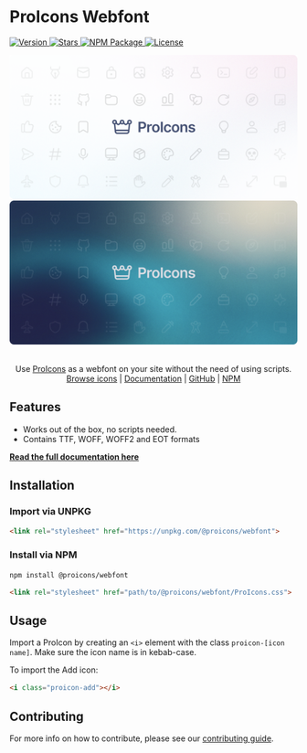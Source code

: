 # ProIcons Webfont

<p>
    <a href="https://github.com/ProCode-Software/proicons/releases">
        <img src="https://img.shields.io/github/v/release/ProCode-Software/proicons?style=for-the-badge&color=rgb(172, 229, 251)"
            alt="Version">
    </a>
    <a href="">
        <img src="https://img.shields.io/github/stars/ProCode-Software/proicons?style=for-the-badge&color=rgb(255, 215, 142)"
            alt="Stars">
    </a>
    <a href="https://www.npmjs.com/package/@proicons/webfont">
        <img src="https://img.shields.io/npm/dm/@proicons/webfont?label=downloads&style=for-the-badge&color=rgb(180, 240, 155)"
            alt="NPM Package">
    </a>
    <a href="https://github.com/ProCode-Software/proicons/blob/main/LICENSE">
        <img src="https://img.shields.io/github/license/ProCode-Software/proicons?style=for-the-badge&color=rgb(252, 197, 232)"
            alt="License">
    </a>
</p>

<img src="https://raw.githubusercontent.com/ProCode-Software/proicons/main/.github/images/github-cover_light.png#gh-light-mode-only">
<img src="https://raw.githubusercontent.com/ProCode-Software/proicons/main/.github/images/github-cover_dark.png#gh-dark-mode-only">

<p align="center">
<br>
Use <a href="https://github.com/ProCode-Software/proicons" target="_blank">ProIcons</a> as a webfont on your site without the need of using scripts.
<br>
<a href="https://procode-software.github.io/proicons/icons">Browse icons</a> | 
<a href="https://procode-software.github.io/proicons/docs/webfont">Documentation</a> | 
<a href="https://github.com/ProCode-Software/proicons/tree/main/packages/proicons-webfont">GitHub</a> | 
<a href="https://www.npmjs.com/package/@proicons/webfont">NPM</a>
</p>

## Features
- Works out of the box, no scripts needed.
- Contains TTF, WOFF, WOFF2 and EOT formats

**[Read the full documentation here](https://procode-software.github.io/proicons/docs/webfont)**

## Installation
### Import via UNPKG
```html
<link rel="stylesheet" href="https://unpkg.com/@proicons/webfont">
```
### Install via NPM
```shell
npm install @proicons/webfont
```
```html
<link rel="stylesheet" href="path/to/@proicons/webfont/ProIcons.css">
```

## Usage
Import a ProIcon by creating an `<i>` element with the class `proicon-[icon name]`. Make sure the icon name is in kebab-case.

To import the Add icon:
```html
<i class="proicon-add"></i>
```
## Contributing
For more info on how to contribute, please see our [contributing guide](https://github.com/ProCode-Software/proicons/blob/main/CONTRIBUTING.md).